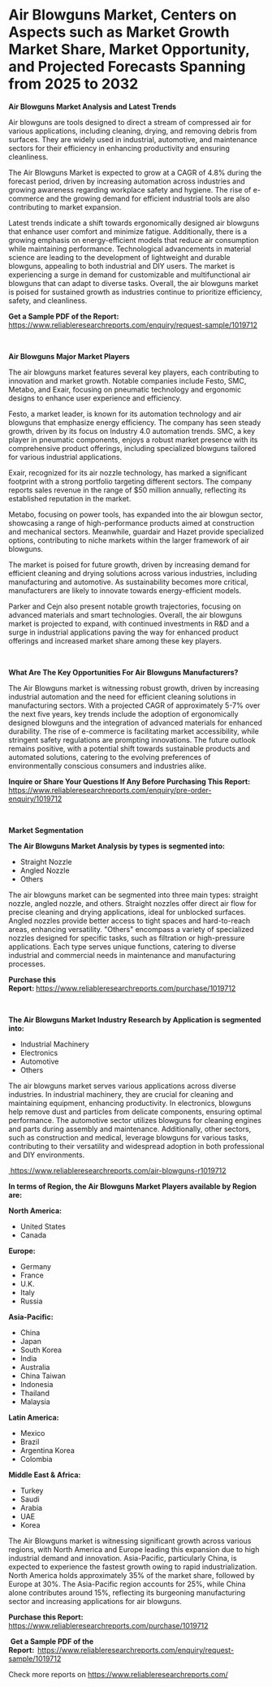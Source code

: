 <p><h1>Air Blowguns Market, Centers on Aspects such as Market Growth Market Share, Market Opportunity, and Projected Forecasts Spanning from 2025 to 2032</h1></p><p><strong>Air Blowguns Market Analysis and Latest Trends</strong></p>
<p><p>Air blowguns are tools designed to direct a stream of compressed air for various applications, including cleaning, drying, and removing debris from surfaces. They are widely used in industrial, automotive, and maintenance sectors for their efficiency in enhancing productivity and ensuring cleanliness.</p><p>The Air Blowguns Market is expected to grow at a CAGR of 4.8% during the forecast period, driven by increasing automation across industries and growing awareness regarding workplace safety and hygiene. The rise of e-commerce and the growing demand for efficient industrial tools are also contributing to market expansion. </p><p>Latest trends indicate a shift towards ergonomically designed air blowguns that enhance user comfort and minimize fatigue. Additionally, there is a growing emphasis on energy-efficient models that reduce air consumption while maintaining performance. Technological advancements in material science are leading to the development of lightweight and durable blowguns, appealing to both industrial and DIY users. The market is experiencing a surge in demand for customizable and multifunctional air blowguns that can adapt to diverse tasks. Overall, the air blowguns market is poised for sustained growth as industries continue to prioritize efficiency, safety, and cleanliness.</p></p>
<p><strong>Get a Sample PDF of the Report:&nbsp;</strong> <a href="https://www.reliableresearchreports.com/enquiry/request-sample/1019712?utm_campaign=2119&utm_medium=2&utm_source=Github&utm_content=ia&utm_term=21022025&utm_id=air-blowguns">https://www.reliableresearchreports.com/enquiry/request-sample/1019712</a></p>
<p>&nbsp;</p>
<p><strong>Air Blowguns Major Market Players</strong></p>
<p><p>The air blowguns market features several key players, each contributing to innovation and market growth. Notable companies include Festo, SMC, Metabo, and Exair, focusing on pneumatic technology and ergonomic designs to enhance user experience and efficiency. </p><p>Festo, a market leader, is known for its automation technology and air blowguns that emphasize energy efficiency. The company has seen steady growth, driven by its focus on Industry 4.0 automation trends. SMC, a key player in pneumatic components, enjoys a robust market presence with its comprehensive product offerings, including specialized blowguns tailored for various industrial applications.</p><p>Exair, recognized for its air nozzle technology, has marked a significant footprint with a strong portfolio targeting different sectors. The company reports sales revenue in the range of $50 million annually, reflecting its established reputation in the market.</p><p>Metabo, focusing on power tools, has expanded into the air blowgun sector, showcasing a range of high-performance products aimed at construction and mechanical sectors. Meanwhile, guardair and Hazet provide specialized options, contributing to niche markets within the larger framework of air blowguns.</p><p>The market is poised for future growth, driven by increasing demand for efficient cleaning and drying solutions across various industries, including manufacturing and automotive. As sustainability becomes more critical, manufacturers are likely to innovate towards energy-efficient models.</p><p>Parker and Cejn also present notable growth trajectories, focusing on advanced materials and smart technologies. Overall, the air blowguns market is projected to expand, with continued investments in R&D and a surge in industrial applications paving the way for enhanced product offerings and increased market share among these key players.</p></p>
<p>&nbsp;</p>
<p><strong>What Are The Key Opportunities For Air Blowguns Manufacturers?</strong></p>
<p><p>The Air Blowguns market is witnessing robust growth, driven by increasing industrial automation and the need for efficient cleaning solutions in manufacturing sectors. With a projected CAGR of approximately 5-7% over the next five years, key trends include the adoption of ergonomically designed blowguns and the integration of advanced materials for enhanced durability. The rise of e-commerce is facilitating market accessibility, while stringent safety regulations are prompting innovations. The future outlook remains positive, with a potential shift towards sustainable products and automated solutions, catering to the evolving preferences of environmentally conscious consumers and industries alike.</p></p>
<p><strong>Inquire or Share Your Questions If Any Before Purchasing This Report:</strong> <a href="https://www.reliableresearchreports.com/enquiry/pre-order-enquiry/1019712?utm_campaign=2119&utm_medium=2&utm_source=Github&utm_content=ia&utm_term=21022025&utm_id=air-blowguns">https://www.reliableresearchreports.com/enquiry/pre-order-enquiry/1019712</a></p>
<p>&nbsp;</p>
<p><strong>Market Segmentation</strong></p>
<p><strong>The Air Blowguns Market Analysis by types is segmented into:</strong></p>
<p><ul><li>Straight Nozzle</li><li>Angled Nozzle</li><li>Others</li></ul></p>
<p><p>The air blowguns market can be segmented into three main types: straight nozzle, angled nozzle, and others. Straight nozzles offer direct air flow for precise cleaning and drying applications, ideal for unblocked surfaces. Angled nozzles provide better access to tight spaces and hard-to-reach areas, enhancing versatility. "Others" encompass a variety of specialized nozzles designed for specific tasks, such as filtration or high-pressure applications. Each type serves unique functions, catering to diverse industrial and commercial needs in maintenance and manufacturing processes.</p></p>
<p><strong>Purchase this Report:&nbsp;</strong><a href="https://www.reliableresearchreports.com/purchase/1019712?utm_campaign=2119&utm_medium=2&utm_source=Github&utm_content=ia&utm_term=21022025&utm_id=air-blowguns">https://www.reliableresearchreports.com/purchase/1019712</a></p>
<p>&nbsp;</p>
<p><strong>The Air Blowguns Market Industry Research by Application is segmented into:</strong></p>
<p><ul><li>Industrial Machinery</li><li>Electronics</li><li>Automotive</li><li>Others</li></ul></p>
<p><p>The air blowguns market serves various applications across diverse industries. In industrial machinery, they are crucial for cleaning and maintaining equipment, enhancing productivity. In electronics, blowguns help remove dust and particles from delicate components, ensuring optimal performance. The automotive sector utilizes blowguns for cleaning engines and parts during assembly and maintenance. Additionally, other sectors, such as construction and medical, leverage blowguns for various tasks, contributing to their versatility and widespread adoption in both professional and DIY environments.</p></p>
<p><a href="https://www.reliableresearchreports.com/air-blowguns-r1019712?utm_campaign=2119&utm_medium=2&utm_source=Github&utm_content=ia&utm_term=21022025&utm_id=air-blowguns">&nbsp;https://www.reliableresearchreports.com/air-blowguns-r1019712</a></p>
<p><strong>In terms of Region, the Air Blowguns Market Players available by Region are:</strong></p>
<p>
    <p> <strong> North America: </strong>
        <ul>
            <li>United States</li>
            <li>Canada</li>
        </ul>
        </p> 
    <p> <strong> Europe: </strong>
        <ul>
            <li>Germany</li>
            <li>France</li>
            <li>U.K.</li>
            <li>Italy</li>
            <li>Russia</li>
        </ul>
        </p> 
    <p> <strong> Asia-Pacific: </strong>
        <ul>
            <li>China</li>
            <li>Japan</li>
            <li>South Korea</li>
            <li>India</li>
            <li>Australia</li>
            <li>China Taiwan</li>
            <li>Indonesia</li>
            <li>Thailand</li>
            <li>Malaysia</li>
        </ul>
        </p> 
    <p> <strong> Latin America: </strong>
        <ul>
            <li>Mexico</li>
            <li>Brazil</li>
            <li>Argentina Korea</li>
            <li>Colombia</li>
        </ul>
        </p> 
    <p> <strong> Middle East & Africa: </strong>
        <ul>
            <li>Turkey</li>
            <li>Saudi</li>
            <li>Arabia</li>
            <li>UAE</li>
            <li>Korea</li>
        </ul>
    </p>
    </p>
<p><p>The Air Blowguns market is witnessing significant growth across various regions, with North America and Europe leading this expansion due to high industrial demand and innovation. Asia-Pacific, particularly China, is expected to experience the fastest growth owing to rapid industrialization. North America holds approximately 35% of the market share, followed by Europe at 30%. The Asia-Pacific region accounts for 25%, while China alone contributes around 15%, reflecting its burgeoning manufacturing sector and increasing applications for air blowguns.</p></p>
<p><strong>Purchase this Report: </strong><a href="https://www.reliableresearchreports.com/purchase/1019712?utm_campaign=2119&utm_medium=2&utm_source=Github&utm_content=ia&utm_term=21022025&utm_id=air-blowguns">https://www.reliableresearchreports.com/purchase/1019712</a></p>
<p>&nbsp;<strong>Get a Sample PDF of the Report:&nbsp;&nbsp;</strong><a href="https://www.reliableresearchreports.com/enquiry/request-sample/1019712?utm_campaign=2119&utm_medium=2&utm_source=Github&utm_content=ia&utm_term=21022025&utm_id=air-blowguns">https://www.reliableresearchreports.com/enquiry/request-sample/1019712</a></p>
<p><strong></strong></p>
<p>Check more reports on <a href="https://www.reliableresearchreports.com/?utm_campaign=2119&utm_medium=2&utm_source=Github&utm_content=ia&utm_term=21022025&utm_id=air-blowguns">https://www.reliableresearchreports.com/</a></p>